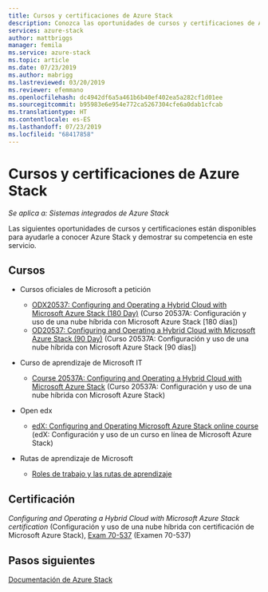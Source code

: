 ```yaml
---
title: Cursos y certificaciones de Azure Stack
description: Conozca las oportunidades de cursos y certificaciones de Azure Stack.
services: azure-stack
author: mattbriggs
manager: femila
ms.service: azure-stack
ms.topic: article
ms.date: 07/23/2019
ms.author: mabrigg
ms.lastreviewed: 03/20/2019
ms.reviewer: efemmano
ms.openlocfilehash: dc4942df6a5a461b6b40ef402ea5a282cf1d01ee
ms.sourcegitcommit: b95983e6e954e772ca5267304cfe6a0dab1cfcab
ms.translationtype: HT
ms.contentlocale: es-ES
ms.lasthandoff: 07/23/2019
ms.locfileid: "68417858"
---
```

# <a name="azure-stack-training-and-certification"></a>Cursos y certificaciones de Azure Stack

*Se aplica a: Sistemas integrados de Azure Stack*

Las siguientes oportunidades de cursos y certificaciones están disponibles para ayudarle a conocer Azure Stack y demostrar su competencia en este servicio.

## <a name="training"></a>Cursos

- Cursos oficiales de Microsoft a petición
   - [ODX20537: Configuring and Operating a Hybrid Cloud with Microsoft Azure Stack (180 Day)](https://www.microsoft.com/en-us/learning/course.aspx?cid=ODX20537) (Curso 20537A: Configuración y uso de una nube híbrida con Microsoft Azure Stack [180 días])
   - [OD20537: Configuring and Operating a Hybrid Cloud with Microsoft Azure Stack (90 Day)](https://www.microsoft.com/en-us/learning/course.aspx?cid=OD20537) (Curso 20537A: Configuración y uso de una nube híbrida con Microsoft Azure Stack [90 días])

- Curso de aprendizaje de Microsoft IT
   - [Course 20537A: Configuring and Operating a Hybrid Cloud with Microsoft Azure Stack](https://aka.ms/azsmoc) (Curso 20537A: Configuración y uso de una nube híbrida con Microsoft Azure Stack)

- Open edx
   - [edX: Configuring and Operating Microsoft Azure Stack online course](https://aka.ms/AzureStackMOOC) (edX: Configuración y uso de un curso en línea de Microsoft Azure Stack)
   
- Rutas de aprendizaje de Microsoft
   - [Roles de trabajo y las rutas de aprendizaje](https://azure.microsoft.com/training/learning-paths/)

## <a name="certification"></a>Certificación

*Configuring and Operating a Hybrid Cloud with Microsoft Azure Stack certification* (Configuración y uso de una nube híbrida con certificación de Microsoft Azure Stack), [Exam 70-537](https://www.microsoft.com/learning/exam-70-537.aspx) (Examen 70-537)

## <a name="next-steps"></a>Pasos siguientes

[Documentación de Azure Stack](/azure-stack/operator)
